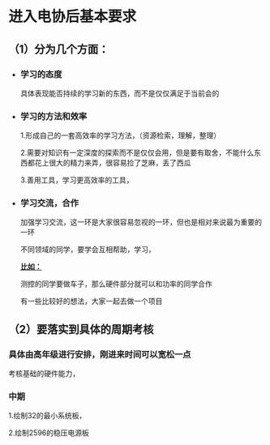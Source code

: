 # 进入电协后基本要求

## （1）分为几个方面：

- ### 学习的态度

   具体表现能否持续的学习新的东西，而不是仅仅满足于当前会的

- ### 学习的方法和效率

   1.形成自己的一套高效率的学习方法，（资源检索，理解，整理）

   2.需要对知识有一定深度的探索而不是仅仅会用，但是要有取舍，不能什么东西都花上很大的精力来弄，很容易捡了芝麻，丢了西瓜

   3.善用工具，学习更高效率的工具，

- ### 学习交流，合作

   加强学习交流，这一环是大家很容易忽视的一环，但也是相对来说最为重要的一环

   不同领域的同学，要学会互相帮助，学习，

   **<u>比如：</u>**

   测控的同学要做车子，那么硬件部分就可以和功率的同学合作

   有一些比较好的想法，大家一起去做一个项目

## （2）要落实到具体的周期考核

### 具体由高年级进行安排，刚进来时间可以宽松一点

考核基础的硬件能力，



### 中期

1.绘制32的最小系统板，

2.绘制2596的稳压电源板




